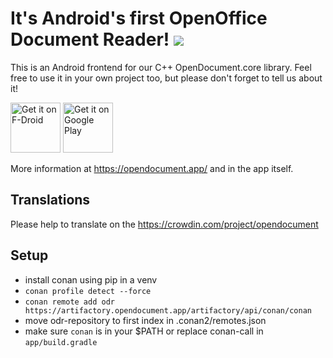 # It's Android's first OpenOffice Document Reader! ![](https://github.com/opendocument-app/OpenDocument.droid/actions/workflows/android_main.yml/badge.svg)

This is an Android frontend for our C++ OpenDocument.core library. Feel free to use it in your own project too, but please don't forget to tell us about it!

[<img src="https://fdroid.gitlab.io/artwork/badge/get-it-on.png"
     alt="Get it on F-Droid"
     height="80">](https://f-droid.org/packages/at.tomtasche.reader/)
[<img src="https://play.google.com/intl/en_us/badges/images/generic/en-play-badge.png"
     alt="Get it on Google Play"
     height="80">](https://play.google.com/store/apps/details?id=at.tomtasche.reader)

More information at https://opendocument.app/ and in the app itself.

## Translations
Please help to translate on the https://crowdin.com/project/opendocument

## Setup

- install conan using pip in a venv
- `conan profile detect --force`
- `conan remote add odr https://artifactory.opendocument.app/artifactory/api/conan/conan`
- move odr-repository to first index in .conan2/remotes.json
- make sure `conan` is in your $PATH or replace conan-call in `app/build.gradle`
